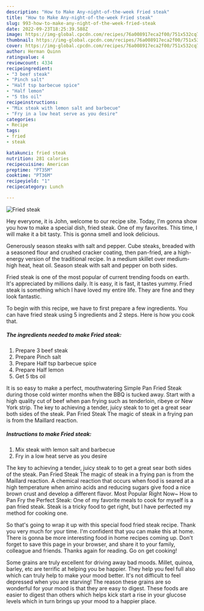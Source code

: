 ```yaml
---
description: "How to Make Any-night-of-the-week Fried steak"
title: "How to Make Any-night-of-the-week Fried steak"
slug: 993-how-to-make-any-night-of-the-week-fried-steak
date: 2022-09-23T18:25:39.588Z
image: https://img-global.cpcdn.com/recipes/76a008917eca2f00/751x532cq70/fried-steak-recipe-main-photo.jpg
thumbnail: https://img-global.cpcdn.com/recipes/76a008917eca2f00/751x532cq70/fried-steak-recipe-main-photo.jpg
cover: https://img-global.cpcdn.com/recipes/76a008917eca2f00/751x532cq70/fried-steak-recipe-main-photo.jpg
author: Herman Quinn
ratingvalue: 4
reviewcount: 4334
recipeingredient:
- "3 beef steak"
- "Pinch salt"
- "Half tsp barbecue spice"
- "Half lemon"
- "5 tbs oil"
recipeinstructions:
- "Mix steak with lemon salt and barbecue"
- "Fry in a low heat serve as you desire"
categories:
- Recipe
tags:
- fried
- steak

katakunci: fried steak 
nutrition: 281 calories
recipecuisine: American
preptime: "PT35M"
cooktime: "PT36M"
recipeyield: "1"
recipecategory: Lunch

---
```



![Fried steak](https://img-global.cpcdn.com/recipes/76a008917eca2f00/751x532cq70/fried-steak-recipe-main-photo.jpg)

Hey everyone, it is John, welcome to our recipe site. Today, I'm gonna show you how to make a special dish, fried steak. One of my favorites. This time, I will make it a bit tasty. This is gonna smell and look delicious.

Generously season steaks with salt and pepper. Cube steaks, breaded with a seasoned flour and crushed cracker coating, then pan-fried, are a high-energy version of the traditional recipe. In a medium skillet over medium-high heat, heat oil. Season steak with salt and pepper on both sides.

Fried steak is one of the most popular of current trending foods on earth. It's appreciated by millions daily. It is easy, it is fast, it tastes yummy. Fried steak is something which I have loved my entire life. They are fine and they look fantastic.


To begin with this recipe, we have to first prepare a few ingredients. You can have fried steak using 5 ingredients and 2 steps. Here is how you cook that.

<!--inarticleads1-->

##### The ingredients needed to make Fried steak:

1. Prepare 3 beef steak
1. Prepare Pinch salt
1. Prepare Half tsp barbecue spice
1. Prepare Half lemon
1. Get 5 tbs oil


It is so easy to make a perfect, mouthwatering Simple Pan Fried Steak during those cold winter months when the BBQ is tucked away. Start with a high quality cut of beef when pan frying such as tenderloin, ribeye or New York strip. The key to achieving a tender, juicy steak to to get a great sear both sides of the steak. Pan Fried Steak The magic of steak in a frying pan is from the Maillard reaction. 

<!--inarticleads2-->

##### Instructions to make Fried steak:

1. Mix steak with lemon salt and barbecue
1. Fry in a low heat serve as you desire


The key to achieving a tender, juicy steak to to get a great sear both sides of the steak. Pan Fried Steak The magic of steak in a frying pan is from the Maillard reaction. A chemical reaction that occurs when food is seared at a high temperature when amino acids and reducing sugars give food a nice brown crust and develop a different flavor. Most Popular Right Now~ How to Pan Fry the Perfect Steak: One of my favorite meals to cook for myself is a pan fried steak. Steak is a tricky food to get right, but I have perfected my method for cooking one. 

So that's going to wrap it up with this special food fried steak recipe. Thank you very much for your time. I'm confident that you can make this at home. There is gonna be more interesting food in home recipes coming up. Don't forget to save this page in your browser, and share it to your family, colleague and friends. Thanks again for reading. Go on get cooking!

Some grains are truly excellent for driving away bad moods. Millet, quinoa, barley, etc are terrific at helping you be happier. They help you feel full also which can truly help to make your mood better. It's not difficult to feel depressed when you are starving! The reason these grains are so wonderful for your mood is that they are easy to digest. These foods are easier to digest than others which helps kick start a rise in your glucose levels which in turn brings up your mood to a happier place.
